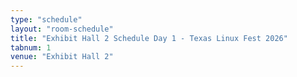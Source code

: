 ```yaml
---
type: "schedule"
layout: "room-schedule"
title: "Exhibit Hall 2 Schedule Day 1 - Texas Linux Fest 2026"
tabnum: 1
venue: "Exhibit Hall 2"
---
```

